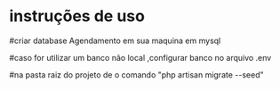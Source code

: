 # instruções de uso

#criar database Agendamento em sua maquina em mysql

#caso for utilizar um banco não local ,configurar banco no arquivo .env

#na pasta raiz do projeto de o comando "php artisan migrate --seed"
